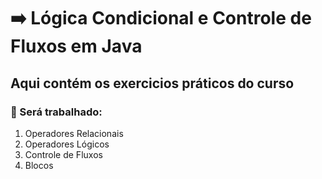 # ➡️ Lógica Condicional e Controle de Fluxos em Java 
## Aqui contém os exercicios práticos do curso
### 📍 Será trabalhado: 
1. Operadores Relacionais
2. Operadores Lógicos 
3. Controle de Fluxos 
4. Blocos 
 
